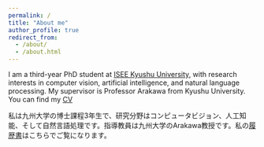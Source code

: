 ```yaml
---
permalink: /
title: "About me"
author_profile: true
redirect_from: 
  - /about/
  - /about.html
---
```

I am a third-year PhD student at [ISEE Kyushu University](https://www.isee.kyushu-u.ac.jp/), with research interests in computer vision, artificial intelligence, and natural language processing. My supervisor is Professor Arakawa from Kyushu University. You can find my [CV](../assets/OpenES.pdf)

私は九州大学の博士課程3年生で、研究分野はコンピュータビジョン、人工知能、そして自然言語処理です。指導教員は九州大学のArakawa教授です。私の[履歴書](../assets/OpenES.pdf)はこちらでご覧になります。



